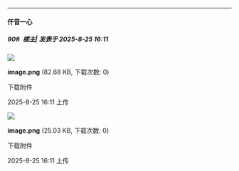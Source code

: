 ﻿
*****

####  仟音一心  
##### 90#         楼主| 发表于 2025-8-25 16:11

<img src="https://img.stage1st.com/forum/202508/25/161125um61a6arc5j2uc37.png" referrerpolicy="no-referrer">

<strong>image.png</strong> (82.68 KB, 下载次数: 0)

下载附件

2025-8-25 16:11 上传

<img src="https://img.stage1st.com/forum/202508/25/161147nbxhkdz93gl7sxhi.png" referrerpolicy="no-referrer">

<strong>image.png</strong> (25.03 KB, 下载次数: 0)

下载附件

2025-8-25 16:11 上传


